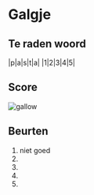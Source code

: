# Galgje

## Te raden woord

|p|a|s|t|a|
|1|2|3|4|5|

## Score
![gallow](./images/1.png)

## Beurten
1. niet goed
2. 
3. 
4. 
5. 